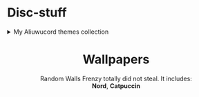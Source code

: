 # Disc-stuff

 

<details>
<summary>My Aliuwucord themes collection </summary>
<br>

  - #### [Cyberworld](https://github.com/Quinxxxx/Disc-stuff/blob/main/Cyberworld/README.md)
  - #### [Nord](https://github.com/Quinxxxx/Disc-stuff/blob/main/Nord/README.md)
  - #### [Stains 2](https://github.com/Quinxxxx/Disc-stuff/blob/main/Stains/README.md)
</details>


<div align="center">
    <h1>Wallpapers</h1>
    <p>
        Random Walls Frenzy totally did not steal. It includes:<br />
        <b>Nord</b>, <b>Catpuccin</b,>
    </p>

</div>

<br/>
